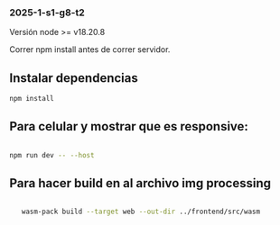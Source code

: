### 2025-1-s1-g8-t2

Versión node >= v18.20.8

Correr npm install antes de correr servidor.

## Instalar dependencias

```bash 
npm install 

```

## Para celular y mostrar que es responsive: 

   ```bash

   npm run dev -- --host

   ```
## Para hacer build en al archivo img processing

```bash

   wasm-pack build --target web --out-dir ../frontend/src/wasm

   ```